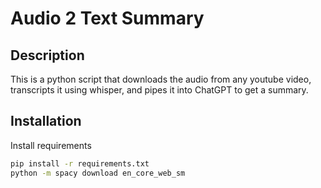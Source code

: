 # Audio 2 Text Summary

## Description
This is a python script that downloads the audio from any youtube video, transcripts it using whisper, and pipes it into ChatGPT to get a summary.

## Installation
Install requirements
```bash
pip install -r requirements.txt
python -m spacy download en_core_web_sm
```